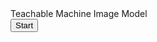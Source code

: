 <!DOCTYPE html>
<html lang="es">
<head>
    <meta charset="UTF-8">
    <meta name="viewport" content="width=device-width, initial-scale=1.0">
    <title>Teachable Machine Image Model</title>
</head>
<body>
    <div>Teachable Machine Image Model</div>
    <button type="button" onclick="init()">Start</button>
    <div id="webcam-container"></div>
    <div id="label-container"></div>
    <script src="https://cdn.jsdelivr.net/npm/@tensorflow/tfjs@latest/dist/tf.min.js"></script>
    <script src="https://cdn.jsdelivr.net/npm/@teachablemachine/image@latest/dist/teachablemachine-image.min.js"></script>
    <script type="text/javascript">
        const URL = "./my_model/";
        let model, webcam, labelContainer, maxPredictions;

        async function init() {
            const modelURL = URL + "model.json";
            const metadataURL = URL + "metadata.json";
            model = await tmImage.load(modelURL, metadataURL);
            maxPredictions = model.getTotalClasses();
            const flip = true;
            webcam = new tmImage.Webcam(200, 200, flip);
            await webcam.setup();
            await webcam.play();
            window.requestAnimationFrame(loop);
            document.getElementById("webcam-container").appendChild(webcam.canvas);
            labelContainer = document.getElementById("label-container");
            for (let i = 0; i < maxPredictions; i++) {
                labelContainer.appendChild(document.createElement("div"));
            }
        }

        async function loop() {
            webcam.update();
            await predict();
            window.requestAnimationFrame(loop);
        }

        async function predict() {
            const prediction = await model.predict(webcam.canvas);
            for (let i = 0; i < maxPredictions; i++) {
                const classPrediction = prediction[i].className + ": " + prediction[i].probability.toFixed(2);
                labelContainer.childNodes[i].innerHTML = classPrediction;
            }
        }
    </script>
</body>
</html>
